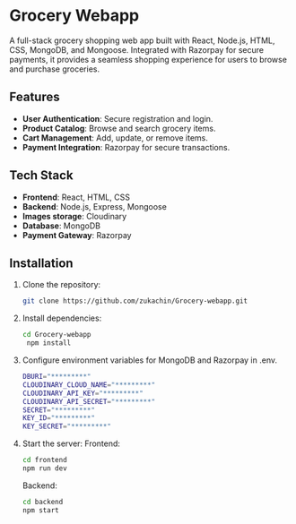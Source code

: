 # Grocery Webapp

A full-stack grocery shopping web app built with React, Node.js, HTML, CSS, MongoDB, and Mongoose. Integrated with Razorpay for secure payments, it provides a seamless shopping experience for users to browse and purchase groceries.

## Features

- **User Authentication**: Secure registration and login.
- **Product Catalog**: Browse and search grocery items.
- **Cart Management**: Add, update, or remove items.
- **Payment Integration**: Razorpay for secure transactions.

## Tech Stack

- **Frontend**: React, HTML, CSS
- **Backend**: Node.js, Express, Mongoose
- **Images storage**: Cloudinary
- **Database**: MongoDB
- **Payment Gateway**: Razorpay

## Installation

1. Clone the repository:
   ```bash
   git clone https://github.com/zukachin/Grocery-webapp.git
   ```
2. Install dependencies:
   ```bash
   cd Grocery-webapp
    npm install
   ```
3. Configure environment variables for MongoDB and Razorpay in .env.
    ```bash
    DBURI="*********"
    CLOUDINARY_CLOUD_NAME="*********"
    CLOUDINARY_API_KEY="*********"
    CLOUDINARY_API_SECRET="*********"
    SECRET="*********"
    KEY_ID="*********"
    KEY_SECRET="*********"
   ```
4. Start the server:
   Frontend:
    ```bash
   cd frontend
   npm run dev
   ```
   Backend:
     ```bash
   cd backend
   npm start
   ```

